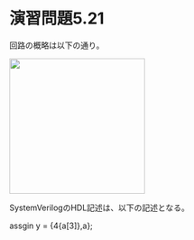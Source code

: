 # 演習問題5.21

回路の概略は以下の通り。

<img src="https://horie-t.github.io/DigitalDesignAndComputerArchitecture-Ans/images/ex5-21/ex5-21-SignExtend.svg" width="240px" />

SystemVerilogのHDL記述は、以下の記述となる。

assgin y = {4{a[3]},a};

